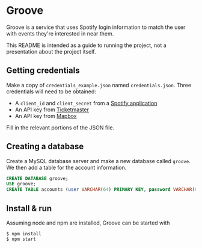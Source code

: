 # Groove

Groove is a service that uses Spotify login information to match the user with events they're interested in near them.

This README is intended as a guide to running the project, not a presentation about the project itself.

## Getting credentials

Make a copy of `credentials_example.json` named `credentials.json`. Three credentials will need to be obtained:

* A `client_id` and `client_secret` from a [Spotify application](https://developer.spotify.com/dashboard/applications)
* An API key from [Ticketmaster](https://developer.ticketmaster.com/products-and-docs/apis/getting-started/)
* An API key from [Mapbox](https://docs.mapbox.com/api/search/geocoding/)

Fill in the relevant portions of the JSON file.

## Creating a database

Create a MySQL database server and make a new database called `groove`. We then add a table for the account information.

```sql
CREATE DATABASE groove;
USE groove;
CREATE TABLE accounts (user VARCHAR(64) PRIMARY KEY, password VARCHAR(64), spotifyToken VARCHAR(200));
```

## Install & run

Assuming node and npm are installed, Groove can be started with

```
$ npm install
$ npm start
```
